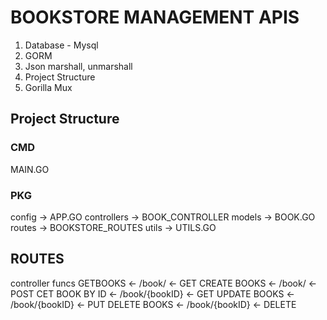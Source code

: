 # BOOKSTORE MANAGEMENT APIS

1. Database - Mysql
2. GORM
3. Json marshall, unmarshall
4. Project Structure
5. Gorilla Mux

## Project Structure
### CMD
MAIN.GO
### PKG
config -> APP.GO
controllers -> BOOK_CONTROLLER
models -> BOOK.GO
routes -> BOOKSTORE_ROUTES
utils -> UTILS.GO

## ROUTES
controller funcs
GETBOOKS <- /book/ <- GET
CREATE BOOKS <- /book/ <- POST
CET BOOK BY ID <- /book/{bookID} <- GET
UPDATE BOOKS <- /book/{bookID} <- PUT
DELETE BOOKS <- /book/{bookID} <- DELETE